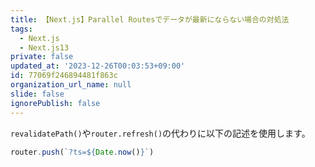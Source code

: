 ```yaml
---
title: 【Next.js】Parallel Routesでデータが最新にならない場合の対処法
tags:
  - Next.js
  - Next.js13
private: false
updated_at: '2023-12-26T00:03:53+09:00'
id: 77069f246894481f863c
organization_url_name: null
slide: false
ignorePublish: false
---
```

`revalidatePath()`や`router.refresh()`の代わりに以下の記述を使用します。

```js
router.push(`?ts=${Date.now()}`)
```
